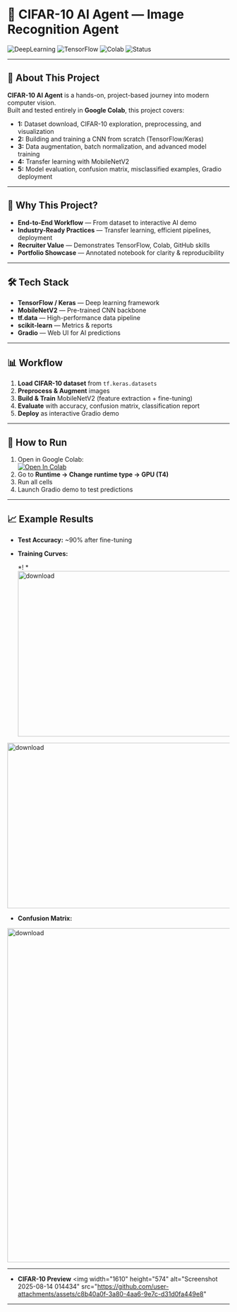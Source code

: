 
# 🚀 CIFAR-10 AI Agent — Image Recognition Agent
![DeepLearning](https://img.shields.io/badge/DeepLearning-TensorFlow-orange)
![TensorFlow](https://img.shields.io/badge/Framework-TF2.0-blue)
![Colab](https://img.shields.io/badge/Google-Colab-yellow)
![Status](https://img.shields.io/badge/Status-Completed-brightgreen)

---

## 📌 About This Project
**CIFAR-10 AI Agent** is a hands-on, project-based journey into modern computer vision.  
Built and tested entirely in **Google Colab**, this project covers:

- **1:** Dataset download, CIFAR-10 exploration, preprocessing, and visualization
- **2:** Building and training a CNN from scratch (TensorFlow/Keras)
- **3:** Data augmentation, batch normalization, and advanced model training
- **4:** Transfer learning with MobileNetV2
- **5:** Model evaluation, confusion matrix, misclassified examples, Gradio deployment

---

## 🎯 Why This Project?
- **End-to-End Workflow** — From dataset to interactive AI demo
- **Industry-Ready Practices** — Transfer learning, efficient pipelines, deployment
- **Recruiter Value** — Demonstrates TensorFlow, Colab, GitHub skills
- **Portfolio Showcase** — Annotated notebook for clarity & reproducibility

---

## 🛠 Tech Stack
- **TensorFlow / Keras** — Deep learning framework
- **MobileNetV2** — Pre-trained CNN backbone
- **tf.data** — High-performance data pipeline
- **scikit-learn** — Metrics & reports
- **Gradio** — Web UI for AI predictions

---

## 📊 Workflow
1. **Load CIFAR-10 dataset** from `tf.keras.datasets`
2. **Preprocess & Augment** images  
3. **Build & Train** MobileNetV2 (feature extraction + fine-tuning)
4. **Evaluate** with accuracy, confusion matrix, classification report
5. **Deploy** as interactive Gradio demo

---

## 🚀 How to Run
1. Open in Google Colab:  
   [![Open In Colab](https://colab.research.google.com/assets/colab-badge.svg)]()
2. Go to **Runtime → Change runtime type → GPU (T4)**  
3. Run all cells  
4. Launch Gradio demo to test predictions

---

## 📈 Example Results
- **Test Accuracy:** ~90% after fine-tuning
- **Training Curves:**  

  *!  *<img width="990" height="374" alt="download" src="https://github.com/user-attachments/assets/1e8bc068-3618-4dab-9d43-25e5dbcbb995" />
<img width="981" height="374" alt="download" src="https://github.com/user-attachments/assets/5858e375-a799-4ad9-847a-c720d6c5ee60" />

- **Confusion Matrix:**  

<img width="763" height="755" alt="download" src="https://github.com/user-attachments/assets/511d9126-376f-4d6b-9f6b-5f0873b09b0c" />


---
- **CIFAR-10 Preview**
<img width="1610" height="574" alt="Screenshot 2025-08-14 014434" src="https://github.com/user-attachments/assets/c8b40a0f-3a80-4aa6-9e7c-d31d0fa449e8" 
 
---



